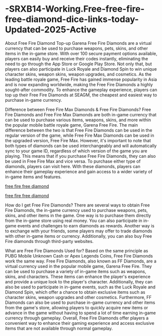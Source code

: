 # -SRXB14-Working.Free-free-fire-free-diamond-dice-links-today-Updated-2025-Active
 About Free Fire Diamond Top-up
Garena Free Fire Diamonds are a virtual currency that can be used to purchase weapons, pets, skins, and other items in the in-game store. With over 100 secure payment options available, players can easily buy and receive their codes instantly, eliminating the need to go through the App Store or Google Play Store. Not only that, but players can also participate in Luck Royale and Diamond Spin to win unique character skins, weapon skins, weapon upgrades, and cosmetics. As the leading battle royale game, Free Fire has gained immense popularity in Asia and is now expanding worldwide, making the Free Fire Diamonds a highly sought-after commodity. To enhance the gameplay experience, players can top up their Free Fire Diamonds at SEAGM, the cheapest and easiest way to purchase in-game currency.

Difference between Free Fire Max Diamonds & Free Fire Diamonds?
Free Fire Diamonds and Free Fire Max Diamonds are both in-game currency that can be used to purchase various items, weapons, skins, and more within the popular mobile battle royale game, Garena Free Fire. The main difference between the two is that Free Fire Diamonds can be used in the regular version of the game, while Free Fire Max Diamonds can be used in the upgraded version, Free Fire Max. However, it's important to note that both types of diamonds can be used interchangeably and will automatically sync to your game ID, regardless of which version of the game you are playing. This means that if you purchase Free Fire Diamonds, they can also be used in Free Fire Max and vice versa. To purchase either type of diamonds, players can visit here. With these diamonds, players can enhance their gameplay experience and gain access to a wider variety of in-game items and features.

 [free fire free diamond](https://offersfrog.com/free-fire)

 [free fire free diamond](https://offersfrog.com/free-fire)


How do I get Free Fire Diamonds?
There are several ways to obtain Free Fire Diamonds, the in-game currency used to purchase weapons, pets, skins, and other items in the game. One way is to purchase them directly from the in-game store using real money. You can also participate in in-game events and challenges to earn diamonds as rewards. Another way is to exchange with your friends, some players may offer to trade diamonds with other in-game items or currency. Additionally, you can also buy Free Fire diamonds through third-party websites.

What are Free Fire Diamonds Used for?
Based on the same principle as PUBG Mobile Unknown Cash or Apex Legends Coins, Free Fire Diamonds work the same way. Free Fire Diamonds, also known as FF Diamonds, are a virtual currency used in the popular mobile game, Garena Free Fire. They can be used to purchase a variety of in-game items such as weapons, skins, and characters. These items can enhance the player's experience and provide a unique look to the player's character. Additionally, they can also be used to participate in in-game events, such as the Luck Royale and Diamond Spin, which offer a chance to obtain exclusive items such as character skins, weapon upgrades and other cosmetics. Furthermore, FF Diamonds can also be used to purchase in-game currency and other items from the game's store, allowing players to quickly acquire new items or advance in the game without having to spend a lot of time earning in-game currency through gameplay. Overall, Free Fire Diamonds offer players a convenient way to enhance their gaming experience and access exclusive items that are not available through normal gameplay.

